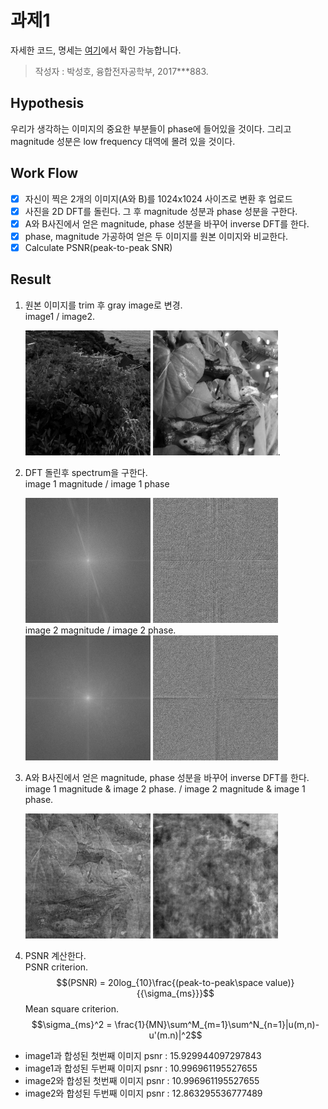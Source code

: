 # 과제1 

자세한 코드, 명세는 [여기](https://github.com/ho4607/lecture_multi_media/tree/main/lab1)에서 확인 가능합니다.   
> 작성자 : 박성호, 융합전자공학부, 2017***883.  

## Hypothesis 
우리가 생각하는 이미지의 중요한 부분들이 phase에 들어있을 것이다. 
그리고 magnitude 성분은 low frequency 대역에 몰려 있을 것이다. 


## Work Flow
- [x] 자신이 찍은 2개의 이미지(A와 B)를 1024x1024 사이즈로 변환 후 업로드
- [x] 사진을 2D DFT를 돌린다. 그 후 magnitude 성분과 phase 성분을 구한다.
- [x] A와 B사진에서 얻은 magnitude, phase 성분을 바꾸어 inverse DFT를 한다.
- [x] phase, magnitude 가공하여 얻은 두 이미지를 원본 이미지와 비교한다.
- [x] Calculate PSNR(peak-to-peak SNR)

## Result
1. 원본 이미지를 trim 후 gray image로 변경.  
    image1 / image2.   
    <div>
        <img src="./result/trimmed_img/IMG_3084_trimmed.JPG" alt="trim and grayed image 1" style="height: 200px; width:200px;"/>
        <img src="./result/trimmed_img/IMG_3376_trimmed.JPG" alt="trim and grayed image 1" style="height: 200px; width:200px;"/>.  
    </div>
  
2. DFT 돌린후 spectrum을 구한다.   
    image 1 magnitude / image 1 phase
    <div>  
        <img src='./result/spectrum/IMG_3084_dft_mag.JPG' style="width:200px; height:200px;"/>
        <img src='./result/spectrum/IMG_3084_dft_phase.JPG' style="width:200px; height:200px;"/>
    </div>    
    image 2 magnitude / image 2 phase.    
    <div>
        <img src='./result/spectrum/IMG_3376_dft_mag.JPG' style="width:200px; height:200px;"/>
        <img src='./result/spectrum/IMG_3376_dft_phase.JPG' style="width:200px; height:200px;"/>
    </div>
3. A와 B사진에서 얻은 magnitude, phase 성분을 바꾸어 inverse DFT를 한다.</br>
    image 1 magnitude & image 2 phase. / image 2 magnitude & image 1 phase.   
    <div>
        <img src='./result/exchanged_reconstruction/combined_mag_im1_pha_im2.JPG' style="width:200px; height:200px;"/>
        <img src='./result/exchanged_reconstruction/combined_mag_im2_pha_im1.JPG' style="width:200px; height:200px;"/>
    </div>
4. PSNR 계산한다.  
    PSNR criterion.   
    $$(PSNR) = 20log_{10}\frac{(peak-to-peak\space value)}{{\sigma_{ms}}}$$
    Mean square criterion.  
    $$\sigma_{ms}^2 = \frac{1}{MN}\sum^M_{m=1}\sum^N_{n=1}|u(m,n)-u'(m.n)|^2$$

 - image1과 합성된 첫번째 이미지 psnr : 15.929944097297843    
 - image1과 합성된 두번째 이미지 psnr : 10.996961195527655     
 - image2와 합성된 첫번째 이미지 psnr : 10.996961195527655    
 - image2와 합성된 두번째 이미지 psnr : 12.863295536777489    
